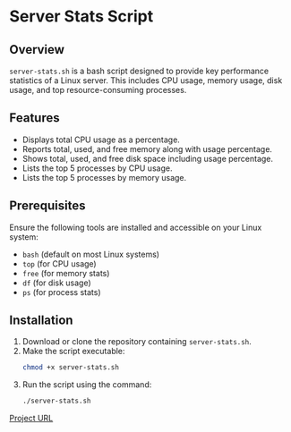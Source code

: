 # Server Stats Script

## Overview
`server-stats.sh` is a bash script designed to provide key performance statistics of a Linux server. This includes CPU usage, memory usage, disk usage, and top resource-consuming processes.

## Features
- Displays total CPU usage as a percentage.
- Reports total, used, and free memory along with usage percentage.
- Shows total, used, and free disk space including usage percentage.
- Lists the top 5 processes by CPU usage.
- Lists the top 5 processes by memory usage.

## Prerequisites
Ensure the following tools are installed and accessible on your Linux system:
- `bash` (default on most Linux systems)
- `top` (for CPU usage)
- `free` (for memory stats)
- `df` (for disk usage)
- `ps` (for process stats)

## Installation
1. Download or clone the repository containing `server-stats.sh`.
2. Make the script executable:
    ```bash
    chmod +x server-stats.sh
    ```
3. Run the script using the command:
    ```bash
    ./server-stats.sh
    ```
[Project URL](https://roadmap.sh/projects/server-stats)
